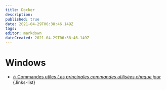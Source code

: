 ```yaml
---
title: Docker
description: 
published: true
date: 2021-04-29T06:38:46.149Z
tags: 
editor: markdown
dateCreated: 2021-04-29T06:38:46.149Z
---
```


# Windows
- [:fire: Commandes utiles *Les principales commandes utilisées chaque jour*](/Linux/Commandes)
{.links-list}